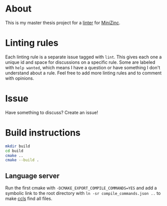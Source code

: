 # About
This is my master thesis project for a
[linter](https://en.wikipedia.org/wiki/Lint_(software)) for
[MiniZinc](https://www.minizinc.org/).

# Linting rules
Each linting rule is a separate issue tagged with `lint`. This gives
each one a unique id and space for discussions on a specific rule.
Some are labeled with `help wanted`, which means I have a question or
have something I don't understand about a rule. Feel free to add more
linting rules and to comment with opinions.

# Issue
Have something to discuss? Create an issue!

# Build instructions
```sh
mkdir build
cd build
cmake ..
cmake --build .
```

## Language server
Run the first cmake with `-DCMAKE_EXPORT_COMPILE_COMMANDS=YES` and add
a symbolic link to the root directory with `ln -sr compile_commands.json ..`
to make [ccls](https://github.com/MaskRay/ccls) find all files.
